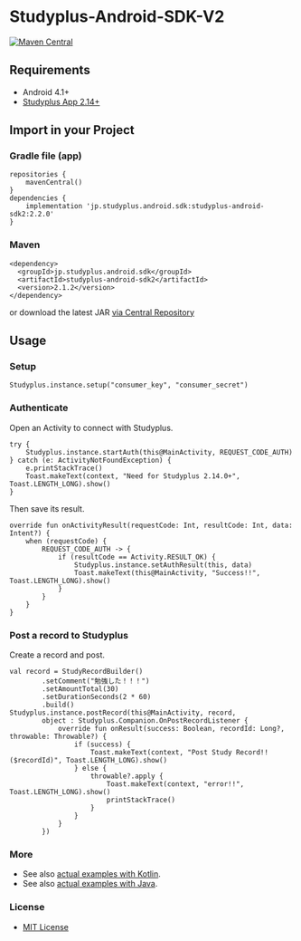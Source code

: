 # Studyplus-Android-SDK-V2

[![Maven Central](https://maven-badges.herokuapp.com/maven-central/jp.studyplus.android.sdk/studyplus-android-sdk2/badge.svg)](https://maven-badges.herokuapp.com/maven-central/jp.studyplus.android.sdk/studyplus-android-sdk2)

## Requirements
- Android 4.1+
- [Studyplus App 2.14+](https://play.google.com/store/apps/details?id=jp.studyplus.android.app)


## Import in your Project

### Gradle file (app)

```
repositories {
    mavenCentral()
}
dependencies {
    implementation 'jp.studyplus.android.sdk:studyplus-android-sdk2:2.2.0'
}
```

### Maven

```
<dependency>
  <groupId>jp.studyplus.android.sdk</groupId>
  <artifactId>studyplus-android-sdk2</artifactId>
  <version>2.1.2</version>
</dependency>
```

or download the latest JAR [via Central Repository](http://search.maven.org/#search%7Cga%7C1%7Cstudyplus)

## Usage

### Setup

```
Studyplus.instance.setup("consumer_key", "consumer_secret")
```

### Authenticate

Open an Activity to connect with Studyplus.

```
try {
    Studyplus.instance.startAuth(this@MainActivity, REQUEST_CODE_AUTH)
} catch (e: ActivityNotFoundException) {
    e.printStackTrace()
    Toast.makeText(context, "Need for Studyplus 2.14.0+", Toast.LENGTH_LONG).show()
}
```

Then save its result.

```
override fun onActivityResult(requestCode: Int, resultCode: Int, data: Intent?) {
    when (requestCode) {
        REQUEST_CODE_AUTH -> {
            if (resultCode == Activity.RESULT_OK) {
                Studyplus.instance.setAuthResult(this, data)
                Toast.makeText(this@MainActivity, "Success!!", Toast.LENGTH_LONG).show()
            }
        }
    }
}
```

### Post a record to Studyplus

Create a record and post.

```
val record = StudyRecordBuilder()
        .setComment("勉強した！！！")
        .setAmountTotal(30)
        .setDurationSeconds(2 * 60)
        .build()
Studyplus.instance.postRecord(this@MainActivity, record,
        object : Studyplus.Companion.OnPostRecordListener {
            override fun onResult(success: Boolean, recordId: Long?, throwable: Throwable?) {
                if (success) {
                    Toast.makeText(context, "Post Study Record!! ($recordId)", Toast.LENGTH_LONG).show()
                } else {
                    throwable?.apply {
                        Toast.makeText(context, "error!!", Toast.LENGTH_LONG).show()
                        printStackTrace()
                    }
                }
            }
        })
```

### More
- See also [actual examples with Kotlin](https://github.com/studyplus/Studyplus-Android-SDK-V2/blob/master/sdk-example-kt/src/main/java/jp/studyplus/android/sdk_example_kt/MainActivity.kt).
- See also [actual examples with Java](https://github.com/studyplus/Studyplus-Android-SDK-V2/blob/master/sdk-example-java/src/main/java/jp/studyplus/android/sdk_example_java/MainActivity.java).

### License
- [MIT License](http://opensource.org/licenses/MIT)
